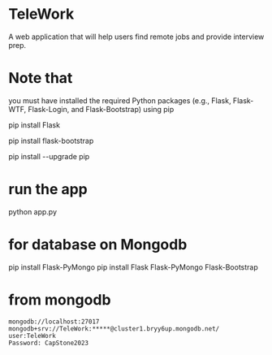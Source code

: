 # TeleWork
A web application that will help users find remote jobs and provide interview prep.

# Note that 
you must have  installed the required Python packages (e.g., Flask, Flask-WTF, Flask-Login, and Flask-Bootstrap) using pip

pip install Flask 

pip install flask-bootstrap

pip install --upgrade pip

# run the app 
python app.py

# for database on Mongodb
pip install Flask-PyMongo
pip install Flask Flask-PyMongo Flask-Bootstrap

  # from mongodb
    mongodb://localhost:27017
    mongodb+srv://TeleWork:*****@cluster1.bryy6up.mongodb.net/
    user:TeleWork
    Password: CapStone2023


